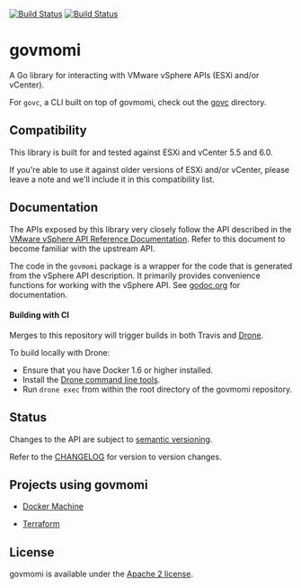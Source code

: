 [![Build Status](https://travis-ci.org/vmware/govmomi.png?branch=master)](https://travis-ci.org/vmware/govmomi)
[![Build Status](https://ci.vmware.run/api/badges/vmware/govmomi/status.svg)](https://ci.vmware.run/vmware/govmomi)

# govmomi

A Go library for interacting with VMware vSphere APIs (ESXi and/or vCenter).

For `govc`, a CLI built on top of govmomi, check out the [govc](./govc) directory.

## Compatibility

This library is built for and tested against ESXi and vCenter 5.5 and 6.0.

If you're able to use it against older versions of ESXi and/or vCenter, please
leave a note and we'll include it in this compatibility list.

## Documentation

The APIs exposed by this library very closely follow the API described in the [VMware vSphere API Reference Documentation][apiref].
Refer to this document to become familiar with the upstream API.

The code in the `govmomi` package is a wrapper for the code that is generated from the vSphere API description.
It primarily provides convenience functions for working with the vSphere API.
See [godoc.org][godoc] for documentation.

[apiref]:http://pubs.vmware.com/vsphere-60/index.jsp#com.vmware.wssdk.apiref.doc/right-pane.html
[godoc]:http://godoc.org/github.com/RotatingFans/govmomi
[drone]:https://drone.io
[dronesrc]:https://github.com/drone/drone
[dronecli]:http://readme.drone.io/devs/cli/

#### Building with CI
Merges to this repository will trigger builds in both Travis and [Drone][drone].

To build locally with Drone:
- Ensure that you have Docker 1.6 or higher installed.
- Install the [Drone command line tools][dronecli].
- Run `drone exec` from within the root directory of the govmomi repository.

## Status

Changes to the API are subject to [semantic versioning](http://semver.org).

Refer to the [CHANGELOG](CHANGELOG.md) for version to version changes.

## Projects using govmomi

* [Docker Machine](https://github.com/docker/machine/tree/master/drivers/vmwarevsphere)

* [Terraform](https://github.com/hashicorp/terraform/tree/master/builtin/providers/vsphere)

## License

govmomi is available under the [Apache 2 license](LICENSE).

